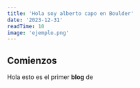 ```yaml
---
title: 'Hola soy alberto capo en Boulder'
date: '2023-12-31'
readTime: 10
image: 'ejemplo.png'
---
```


## Comienzos
Hola esto es el primer **blog** de 

